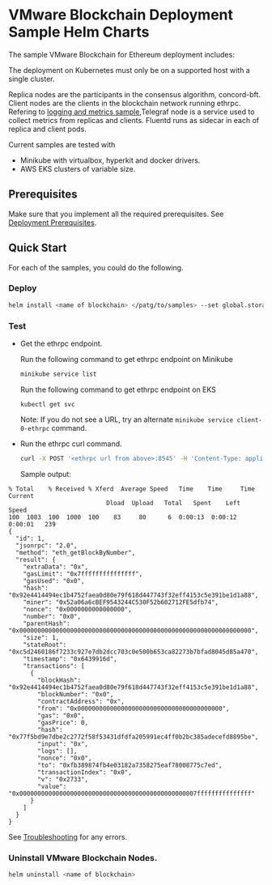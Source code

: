 # VMware Blockchain Deployment Sample Helm Charts
The sample VMware Blockchain for Ethereum deployment includes:

The deployment on Kubernetes must only be on a supported host with a single cluster.

Replica nodes are the participants in the consensus algorithm, concord-bft. Client nodes are the clients in the blockchain network running ethrpc.\
Refering to [logging and metrics sample](),Telegraf node is a service used to collect metrics from replicas and clients. Fluentd runs as sidecar in each of replica and client pods.

Current samples are tested with
- Minikube with virtualbox, hyperkit and docker drivers.
- AWS EKS clusters of variable size.

## Prerequisites
Make sure that you implement all the required prerequisites. See [Deployment Prerequisites](./../README.md).

## Quick Start
For each of the samples, you could do the following.
### Deploy
```sh
helm install <name of blockchain> </patg/to/samples> --set global.storageClassName=<standard for minukube or gp2 for AWS EKS> --set global.imageCredentials.registry=<registry address> --set global.imageCredentials.username=<username> --set global.imageCredentials.password=<password>
```
### Test
- Get the ethrpc endpoint.

  Run the following command to get ethrpc endpoint on Minikube
  ```sh
  minikube service list
  ```
    
  Run the following command to get ethrpc endpoint on EKS
  ```
  kubectl get svc
  ```
  
  Note: If you do not see a URL, try an alternate ```minikube service client-0-ethrpc``` command.
- Run the ethrpc curl command.
    ```sh
    curl -X POST '<ethrpc url from above>:8545' -H 'Content-Type: application/json' -H "Accept: application/json" -d '{"id": 1, "jsonrpc":"2.0","method": "eth_getBlockByNumber","params": ["0x00",true]}' | jq
    ```
  Sample output:
```
% Total    % Received % Xferd  Average Speed   Time    Time     Time  Current
                           Dload  Upload   Total   Spent    Left  Speed
100  1083  100  1000  100    83     80      6  0:00:13  0:00:12  0:00:01   239
{
  "id": 1,
  "jsonrpc": "2.0",
  "method": "eth_getBlockByNumber",
  "result": {
    "extraData": "0x",
    "gasLimit": "0x7fffffffffffffff",
    "gasUsed": "0x0",
    "hash": "0x92e4414494ec1b4752faea0d80e79f618d447743f32eff4153c5e391be1d1a88",
    "miner": "0x52a06a6cBEF9543244C530F52b602712FE5dfb74",
    "nonce": "0x0000000000000000",
    "number": "0x0",
    "parentHash": "0x0000000000000000000000000000000000000000000000000000000000000000",
    "size": 1,
    "stateRoot": "0xc5d2460186f7233c927e7db2dcc703c0e500b653ca82273b7bfad8045d85a470",
    "timestamp": "0x6439916d",
    "transactions": [
      {
        "blockHash": "0x92e4414494ec1b4752faea0d80e79f618d447743f32eff4153c5e391be1d1a88",
        "blockNumber": "0x0",
        "contractAddress": "0x",
        "from": "0x0000000000000000000000000000000000000000",
        "gas": "0x0",
        "gasPrice": 0,
        "hash": "0x77f5bd9e7dbe2c2772f58f53431dfdfa205991ec4ff0b2bc385adecefd8895be",
        "input": "0x",
        "logs": [],
        "nonce": "0x0",
        "to": "0xfb389874fb4e03182a7358275eaf78008775c7ed",
        "transactionIndex": "0x0",
        "v": "0x2733",
        "value": "0x0000000000000000000000000000000000000000000000007fffffffffffffff"
      }
    ]
  }
}
 ```
    
  See [Troubleshooting](./../Troubleshooting.md) for any errors.
  
### Uninstall VMware Blockchain Nodes.
```sh
helm uninstall <name of blockchain>
```
